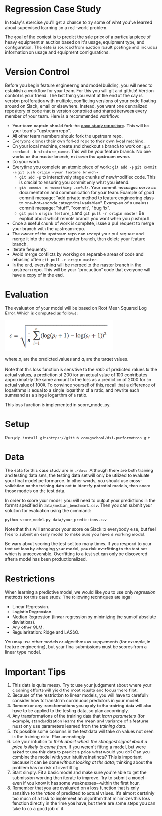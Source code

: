 Regression Case Study
======================

In today's exercise you'll get a chance to try some of what you've learned
about supervised learning on a real-world problem.

The goal of the contest is to predict the sale price of a particular piece of
heavy equipment at auction based on it's usage, equipment type, and
configuration.  The data is sourced from auction result postings and includes
information on usage and equipment configurations.


Version Control
=====================
Before you begin feature engineering and model building, you will need to establish
a workflow for your team. For this you will git and github! Version control is your friend.
The last thing you want at the end of the day is version proliferation with
multiple, conflicting versions of your code floating around on Slack, email or elsewhere.
Instead, you want one centralized repository of code that is version controlled
and shared between every member of your team. Here is a recommended workflow:

* Your team captain should fork the [case study repository](https://github.com/gSchool/dsi-regression-case-study). This will be your team's "upstream repo".
* All other team members should fork the upstream repo.
* Everyone clones their own forked repo to their own local machine.
* On your local machine, create and checkout a branch to work on: `git checkout -b <feature_name>`. This will be your feature branch. No one works on the master branch, not even the upstream owner.
* Do your work.
* Everytime you complete an atomic piece of work: `git add -p` `git commit -m` `git push origin <your feature branch>`
  * `git add -p` to interactively stage chunks of new/modified code. This is crucial to ensuring you commit only what you intend.
  * `git commit -m <something useful>`. Your commit messages serve as documentation and communication for your team.
  Example of good commit message: "add private method to feature engineering class to one-hot-encode categorical variables".
  Examples of a useless commit message: "stuff", "commit", "bug fix".
  * `git push origin feature_1` and `git pull -r origin master` Be explicit about which remote branch you want when you push/pull.
* Once a useful chunk of work is complete, issue a pull request to merge your branch with the upstream repo.
* The owner of the upstream repo can accept your pull request and merge it into the upstream master branch, then delete your feature branch.
* Iterate frequently.
* Avoid merge conflicts by working on separable areas of code and rebasing often `git pull -r origin master`.
* In the end, everything will be merged to the master branch in the upstream repo.  This will be your “production” code that everyone will have a copy of in the end.

Evaluation
======================
The evaluation of your model will be based on Root Mean Squared Log Error.
Which is computed as follows:

![Root Mean Squared Logarithmic Error](images/rmsle.png)

where *p<sub>i</sub>* are the predicted values and *a<sub>i</sub>* are the
target values.

Note that this loss function is sensitive to the *ratio* of predicted values to
the actual values, a prediction of 200 for an actual value of 100 contributes
approximately the same amount to the loss as a prediction of 2000 for an actual
value of 1000.  To convince yourself of this, recall that a difference of
logarithms is equal to a single logarithm of a ratio, and rewrite each summand
as a single logarithm of a ratio.

This loss function is implemented in score_model.py.

Setup
======================
Run `pip install git+https://github.com/gschool/dsi-performotron.git`.

Data
======================
The data for this case study are in `./data`. Although there are both training
and testing data sets, the testing data set will only be utilized to evaluate
your final model performance.  In other words, you should use cross-validation
on the training data set to identify potential models, then score those models
on the test data.

In order to score your model, you will need to output your predictions in the
format specified in `data/median_benchmark.csv`. Then you can submit your
solution for evaluation using the command:

    python score_model.py data/your_predictions.csv

Note that this will announce your score on Slack to everybody else, but feel
free to submit an early model to make sure you have a working model.

Be wary about scoring the test set too many times.  If you respond to your test
set loss by changing your model, you risk overfitting to the test set, which is
unrecoverable.  Overfitting to a test set can only be discovered after a model
has been productionalized.

Restrictions
============
When learning a predictive model, we would like you to use only *regression*
methods for this case study.  The following techniques are legal

  - Linear Regression.
  - Logistic Regression.
  - Median Regression (linear regression by minimizing the sum of absolute deviations).
  - Any other [GLM](http://statsmodels.sourceforge.net/devel/glm.html).
  - Regularization: Ridge and LASSO.

You may use other models or algorithms as supplements (for example, in feature
engineering), but your final submissions must be scores from a linear type
model.

Important Tips
=========================

1. This data is quite messy. Try to use your judgement about where your
cleaning efforts will yield the most results and focus there first.
2. Because of the restriction to linear models, you will have to carefully
consider how to transform continuous predictors in your model.
3. Remember any transformations you apply to the training data will also have
to be applied to the testing data, so plan accordingly.
4. Any transformations of the training data that *learn parameters* (for
example, standardization learns the mean and variance of a feature) must only
use parameters learned from the *training data*.
5. It's possible some columns in the test data will take on values not seen in
the training data. Plan accordingly.
6. Use your intuition to *think about where the strongest signal about a price
is likely to come from*. If you weren't fitting a model, but were asked to use
this data to predict a price what would you do? Can you combine the model with
your intuitive instincts?  This is important because it can be done *without
looking at the data*; thinking about the problem has no risk of overfitting.
7. Start simply. Fit a basic model and make sure you're able to get the
submission working then iterate to improve. Try to submit a model--even if you
know it has some weaknesses--within the first hour.
8. Remember that you are evaluated on a loss function that is only sensitive to
the *ratios* of predicted to actual values.  It's almost certainly too much of
a task to implement an algorithm that minimizes this loss function directly in
the time you have, but there are some steps you can take to do a good job of
it.
